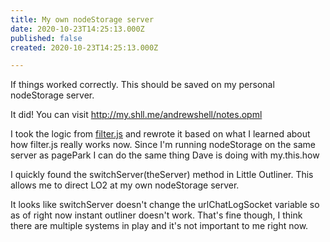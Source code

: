 ```yaml
---
title: My own nodeStorage server
date: 2020-10-23T14:25:13.000Z
published: false
created: 2020-10-23T14:25:13.000Z

---
```


If things worked correctly. This should be saved on my personal nodeStorage server.

It did! You can visit <a href="http://my.shll.me/andrewshell/notes.opml">http://my.shll.me/andrewshell/notes.opml</a>

I took the logic from <a href="https://gist.github.com/scripting/a676b0da36c13576877a91fc77a34ecb">filter.js</a> and rewrote it based on what I learned about how filter.js really works now. Since I'm running nodeStorage on the same server as pagePark I can do the same thing Dave is doing with my.this.how

I quickly found the switchServer(theServer) method in Little Outliner. This allows me to direct LO2 at my own nodeStorage server.

It looks like switchServer doesn't change the urlChatLogSocket variable so as of right now instant outliner doesn't work. That's fine though, I think there are multiple systems in play and it's not important to me right now.

